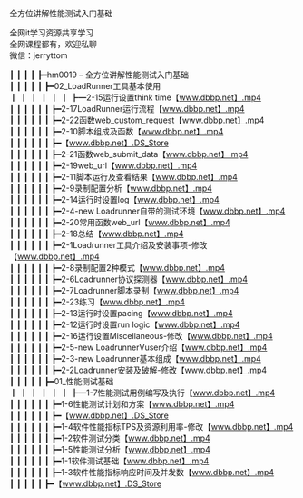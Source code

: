 全方位讲解性能测试入门基础

全网it学习资源共享学习<br>全网课程都有，欢迎私聊<br>微信：jerryttom<br>

┃ ┃ ┃ ┃ ┣━hm0019 – 全方位讲解性能测试入门基础<br> ┃ ┃ ┃ ┃ ┃ ┣━02_LoadRunner工具基本使用<br> ┃ ┃ ┃ ┃ ┃ ┃ ┣━2-15运行设置think time【www.dbbp.net】.mp4<br> ┃ ┃ ┃ ┃ ┃ ┃ ┣━2-17LoadRunner运行流程【www.dbbp.net】.mp4<br> ┃ ┃ ┃ ┃ ┃ ┃ ┣━2-22函数web_custom_request【www.dbbp.net】.mp4<br> ┃ ┃ ┃ ┃ ┃ ┃ ┣━2-10脚本组成及函数【www.dbbp.net】.mp4<br> ┃ ┃ ┃ ┃ ┃ ┃ ┣━【www.dbbp.net】.DS_Store<br> ┃ ┃ ┃ ┃ ┃ ┃ ┣━2-21函数web_submit_data【www.dbbp.net】.mp4<br> ┃ ┃ ┃ ┃ ┃ ┃ ┣━2-19web_url【www.dbbp.net】.mp4<br> ┃ ┃ ┃ ┃ ┃ ┃ ┣━2-11脚本运行及查看结果【www.dbbp.net】.mp4<br> ┃ ┃ ┃ ┃ ┃ ┃ ┣━2-9录制配置分析【www.dbbp.net】.mp4<br> ┃ ┃ ┃ ┃ ┃ ┃ ┣━2-14运行时设置log【www.dbbp.net】.mp4<br> ┃ ┃ ┃ ┃ ┃ ┃ ┣━2-4-new Loadrunner自带的测试环境【www.dbbp.net】.mp4<br> ┃ ┃ ┃ ┃ ┃ ┃ ┣━2-20常用函数web_url【www.dbbp.net】.mp4<br> ┃ ┃ ┃ ┃ ┃ ┃ ┣━2-18总结【www.dbbp.net】.mp4<br> ┃ ┃ ┃ ┃ ┃ ┃ ┣━2-1Loadrunner工具介绍及安装事项-修改【www.dbbp.net】.mp4<br> ┃ ┃ ┃ ┃ ┃ ┃ ┣━2-8录制配置2种模式【www.dbbp.net】.mp4<br> ┃ ┃ ┃ ┃ ┃ ┃ ┣━2-6Loadrunner协议探测器【www.dbbp.net】.mp4<br> ┃ ┃ ┃ ┃ ┃ ┃ ┣━2-7Loadrunner脚本录制【www.dbbp.net】.mp4<br> ┃ ┃ ┃ ┃ ┃ ┃ ┣━2-23练习【www.dbbp.net】.mp4<br> ┃ ┃ ┃ ┃ ┃ ┃ ┣━2-13运行时设置pacing【www.dbbp.net】.mp4<br> ┃ ┃ ┃ ┃ ┃ ┃ ┣━2-12运行时设置run logic【www.dbbp.net】.mp4<br> ┃ ┃ ┃ ┃ ┃ ┃ ┣━2-16运行设置Miscellaneous-修改【www.dbbp.net】.mp4<br> ┃ ┃ ┃ ┃ ┃ ┃ ┣━2-5-new LoadrunnerVuser介绍【www.dbbp.net】.mp4<br> ┃ ┃ ┃ ┃ ┃ ┃ ┣━2-3-new Loadrunner基本组成【www.dbbp.net】.mp4<br> ┃ ┃ ┃ ┃ ┃ ┃ ┣━2-2Loadrunner安装及破解-修改【www.dbbp.net】.mp4<br> ┃ ┃ ┃ ┃ ┃ ┣━01_性能测试基础<br> ┃ ┃ ┃ ┃ ┃ ┃ ┣━1-7性能测试用例编写及执行【www.dbbp.net】.mp4<br> ┃ ┃ ┃ ┃ ┃ ┃ ┣━1-6性能测试计划和方案【www.dbbp.net】.mp4<br> ┃ ┃ ┃ ┃ ┃ ┃ ┣━【www.dbbp.net】.DS_Store<br> ┃ ┃ ┃ ┃ ┃ ┃ ┣━1-4软件性能指标TPS及资源利用率-修改【www.dbbp.net】.mp4<br> ┃ ┃ ┃ ┃ ┃ ┃ ┣━1-2软件测试分类【www.dbbp.net】.mp4<br> ┃ ┃ ┃ ┃ ┃ ┃ ┣━1-5性能测试分析【www.dbbp.net】.mp4<br> ┃ ┃ ┃ ┃ ┃ ┃ ┣━1-1软件测试基础【www.dbbp.net】.mp4<br> ┃ ┃ ┃ ┃ ┃ ┃ ┣━1-3软件性能指标响应时间及并发数【www.dbbp.net】.mp4<br> ┃ ┃ ┃ ┃ ┃ ┣━【www.dbbp.net】.DS_Store